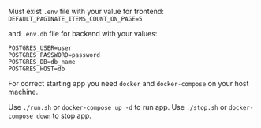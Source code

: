 Must exist `.env` file with your value for frontend:
`DEFAULT_PAGINATE_ITEMS_COUNT_ON_PAGE=5`

and `.env.db` file for backend with your values:
    
    POSTGRES_USER=user
    POSTGRES_PASSWORD=password
    POSTGRES_DB=db_name
    POSTGRES_HOST=db


For correct starting app you need `docker` and `docker-compose` on your host machine.

Use `./run.sh`  or `docker-compose up -d` to run app.
Use `./stop.sh` or `docker-compose down` to stop app.
